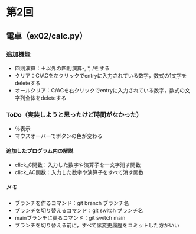 # 第2回
## 電卓（ex02/calc.py）
### 追加機能
- 四則演算：＋以外の四則演算-, *, /をする
- クリア：C/ACを左クリックでentryに入力されている数字，数式の1文字をdeleteする
- オールクリア：C/ACを右クリックでentryに入力されている数字，数式の文字列全体をdeleteする

### ToDo（実装しようと思ったけど時間がなかった）
- ％表示
- マウスオーバーでボタンの色が変わる

#### 追加したプログラム内の解説
- click_C関数：入力した数字や演算子を一文字消す関数
- click_AC関数：入力した数字や演算子をすべて消す関数

##### メモ
- ブランチを作るコマンド：git branch ブランチ名
- ブランチを切り替えるコマンド：git switch ブランチ名
- mainブランチに戻るコマンド：git switch main
- ブランチを切り替える前に，すべて䛾変更履歴をコミットした方がいい